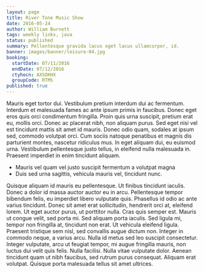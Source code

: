 ```yaml
---
layout: page
title: River Tone Music Show
date: 2016-05-24
author: William Burnett
tags: weekly links, java
status: published
summary: Pellentesque gravida lacus eget lacus ullamcorper, id.
banner: images/banner/leisure-04.jpg
booking:
  startDate: 07/11/2016
  endDate: 07/12/2016
  ctyhocn: AXSOKHX
  groupCode: RTMS
published: true
---
```

Mauris eget tortor dui. Vestibulum pretium interdum dui ac fermentum. Interdum et malesuada fames ac ante ipsum primis in faucibus. Donec eget eros quis orci condimentum fringilla. Proin quis urna suscipit, pretium erat eu, mollis orci. Donec ac placerat nibh, non aliquam purus. Sed eget nisi vel est tincidunt mattis sit amet id mauris. Donec odio quam, sodales at ipsum sed, commodo volutpat orci. Cum sociis natoque penatibus et magnis dis parturient montes, nascetur ridiculus mus. In eget aliquam dui, eu euismod urna. Vestibulum pellentesque justo tellus, in eleifend nulla malesuada in. Praesent imperdiet in enim tincidunt aliquam.

* Mauris vel quam vel justo suscipit fermentum a volutpat magna
* Duis sed urna sagittis, vehicula mauris vel, tincidunt nunc.

Quisque aliquam id mauris eu pellentesque. Ut finibus tincidunt iaculis. Donec a dolor id massa auctor auctor eu in arcu. Pellentesque tempor bibendum felis, eu imperdiet libero vulputate quis. Phasellus id odio ac ante varius tincidunt. Donec sit amet erat sollicitudin, hendrerit orci at, eleifend lorem. Ut eget auctor purus, ut porttitor nulla. Cras quis semper est.
Mauris ut congue velit, sed porta mi. Sed aliquam porta iaculis. Sed ligula mi, tempor non fringilla at, tincidunt non erat. Ut vehicula eleifend ligula. Praesent tristique sem nisl, sed convallis augue dictum non. Integer in commodo neque, a varius arcu. Nulla id metus sed leo suscipit consectetur. Integer vulputate, arcu ut feugiat tempor, mi augue fringilla mauris, non luctus dui velit quis felis. Nulla facilisi. Nulla vitae vulputate dolor. Aenean tincidunt quam ut nibh faucibus, sed rutrum purus consequat. Aliquam erat volutpat. Quisque porta malesuada tellus sit amet ultrices.
